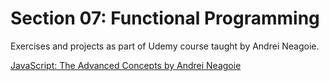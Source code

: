 # Section 07: Functional Programming
Exercises and projects as part of Udemy course taught by Andrei Neagoie.

[JavaScript: The Advanced Concepts by Andrei Neagoie](https://www.udemy.com/course/advanced-javascript-concepts/)
